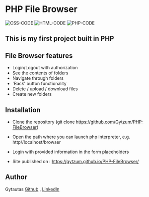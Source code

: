 # PHP File Browser
![CSS-CODE](https://img.shields.io/badge/CSS-CODE-orange)
![HTML-CODE](https://img.shields.io/badge/HTML-CODE-blue)
![PHP-CODE](https://img.shields.io/badge/PHP-CODE-9cf)

## This is my first project built in PHP

## File Browser features

* Login/Logout with authorization
* See the contents of folders
* Navigate through folders
* 'Back' button functionality
* Delete / upload / download files
* Create new folders

## Installation

* Clone the repository (git clone https://github.com/Gytzum/PHP-FileBrowser)
* Open the path where you can launch php interpreter, e.g. http//localhost/browser
* Login with provided information in the form placeholders

* Site published on : https://gytzum.github.io/PHP-FileBrowser/
## Author
Gytautas [Github](https://github.com/Gytzum) , [LinkedIn](https://www.linkedin.com/in/gytautas-zumaras-4ab552210/)
